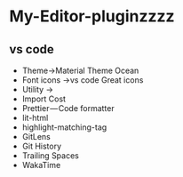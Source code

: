 # My-Editor-pluginzzzz

## vs code 
- Theme->Material Theme Ocean
- Font icons ->vs code Great icons 
- Utility ->
- Import Cost
- Prettier — Code formatter
- lit-html
- highlight-matching-tag 
- GitLens 
- Git History
- Trailing Spaces
- WakaTime
  



